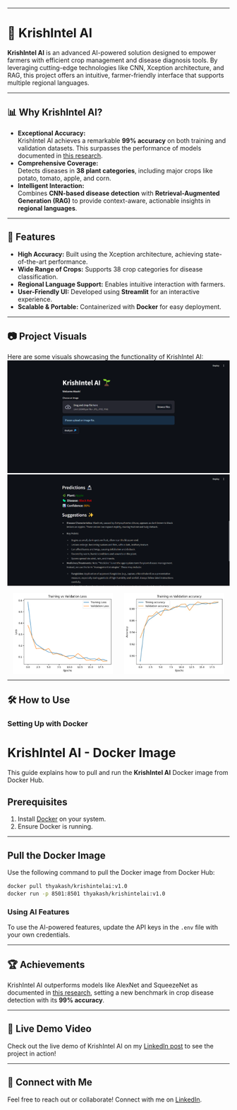 
---

# 🌾 KrishIntel AI  

**KrishIntel AI** is an advanced AI-powered solution designed to empower farmers with efficient crop management and disease diagnosis tools. By leveraging cutting-edge technologies like CNN, Xception architecture, and RAG, this project offers an intuitive, farmer-friendly interface that supports multiple regional languages.  

---

## 📊 **Why KrishIntel AI?**  
- **Exceptional Accuracy:**  
  KrishIntel AI achieves a remarkable **99% accuracy** on both training and validation datasets. This surpasses the performance of models documented in [this research](https://openagriculturejournal.com/VOLUME/18/ELOCATOR/e18743315305194/FULLTEXT/#:~:text=CNN%20architectures%20such%20as%20AlexNet,were%20used%2C%20AlexNet%20and%20SqueezeNet).  
- **Comprehensive Coverage:**  
  Detects diseases in **38 plant categories**, including major crops like potato, tomato, apple, and corn.  
- **Intelligent Interaction:**  
  Combines **CNN-based disease detection** with **Retrieval-Augmented Generation (RAG)** to provide context-aware, actionable insights in **regional languages**.  

---

## 🚀 **Features**  
- **High Accuracy:** Built using the Xception architecture, achieving state-of-the-art performance.  
- **Wide Range of Crops:** Supports 38 crop categories for disease classification.  
- **Regional Language Support:** Enables intuitive interaction with farmers.  
- **User-Friendly UI:** Developed using **Streamlit** for an interactive experience.  
- **Scalable & Portable:** Containerized with **Docker** for easy deployment.  

---

## 📷 **Project Visuals**  
Here are some visuals showcasing the functionality of KrishIntel AI:  
![Disease Detection](src/file_2025-01-10_15.55.27.png)  
![Disease Detection](src/file_2025-01-10_15.57.29.png)  
<div style="display: flex; justify-content: space-around;">
  <img src="src/file_2025-01-10_15.59.03.png" alt="Disease Detection 1" width="45%" />
  <img src="src/WhatsApp%20Image%202025-01-10%20at%2021.29.13_78efd1d3.jpg" alt="Disease Detection 2" width="45%" />
</div>
  

---

## 🛠️ **How to Use**  

### **Setting Up with Docker**  
# KrishIntel AI - Docker Image

This guide explains how to pull and run the **KrishIntel AI** Docker image from Docker Hub.

## Prerequisites
1. Install [Docker](https://docs.docker.com/get-docker/) on your system.
2. Ensure Docker is running.

---

## Pull the Docker Image
Use the following command to pull the Docker image from Docker Hub:
```bash
docker pull thyakash/krishintelai:v1.0
docker run -p 8501:8501 thyakash/krishintelai:v1.0
```

### **Using AI Features**  
To use the AI-powered features, update the API keys in the `.env` file with your own credentials.  

---

## 🏆 **Achievements**  
KrishIntel AI outperforms models like AlexNet and SqueezeNet as documented in [this research](https://openagriculturejournal.com/VOLUME/18/ELOCATOR/e18743315305194/FULLTEXT/#:~:text=CNN%20architectures%20such%20as%20AlexNet,were%20used%2C%20AlexNet%20and%20SqueezeNet), setting a new benchmark in crop disease detection with its **99% accuracy**.  

---

## 🔗 **Live Demo Video**  
Check out the live demo of KrishIntel AI on my [LinkedIn post](https://www.linkedin.com/in/thyakash) to see the project in action!  

---

## 🤝 **Connect with Me**  
Feel free to reach out or collaborate! Connect with me on [LinkedIn](https://www.linkedin.com/in/thyakash).  

